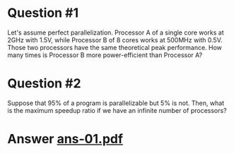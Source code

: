 # Question #1
Let's assume perfect parallelization. Processor A of a single core works at 2GHz with 1.5V, while Processor B of 8 cores works at 500MHz with 0.5V. Those two processors have the same theoretical peak performance. How many times is Processor B more power-efficient than Processor A?

# Question #2
Suppose that 95% of a program is parallelizable but 5% is not. Then, what is the maximum speedup ratio if we have an infinite number of processors?

# Answer [ans-01.pdf](ans-01.pdf)